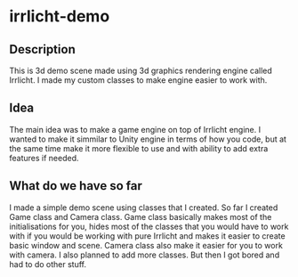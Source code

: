 # irrlicht-demo
## Description
This is 3d demo scene made using 3d graphics rendering engine called Irrlicht.
I made my custom classes to make engine easier to work with.
## Idea
The main idea was to make a game engine on top of Irrlicht engine. I wanted to make it simmilar to Unity engine in terms of how you code, but at the same time make it more flexible to use and with ability to add extra features if needed.
## What do we have so far
I made a simple demo scene using classes that I created. So far I created Game class and Camera class. Game class basically makes most of the initialisations for you, hides most of the classes that you would have to work with if you would be working with pure Irrlicht and makes it easier to create basic window and scene. Camera class also make it easier for you to work with camera. I also planned to add more classes. But then I got bored and had to do other stuff.
